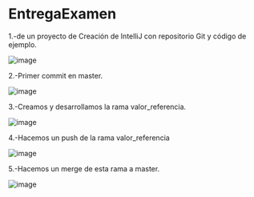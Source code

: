 # EntregaExamen


1.-de un proyecto de Creación de IntelliJ con repositorio Git y código de ejemplo.

![image](https://user-images.githubusercontent.com/114091446/205686183-06dcb12e-f12a-4d87-b231-4a7858f321a7.png)

2.-Primer commit en master.

![image](https://user-images.githubusercontent.com/114091446/205687700-9d547e12-8073-4302-bfdc-2cf7b9ce20f2.png)

3.-Creamos y desarrollamos la rama valor_referencia.

![image](https://user-images.githubusercontent.com/114091446/205695711-981829cd-6c46-4088-8920-337f44668fdb.png)

4.-Hacemos un push de la rama valor_referencia

![image](https://user-images.githubusercontent.com/114091446/205698529-16770917-046f-4133-84b7-295175b1cd31.png)

5.-Hacemos un merge de esta rama a master.

![image](https://user-images.githubusercontent.com/114091446/205701883-db128bf5-01ec-4f27-9a74-20d14a5e4dbf.png)


